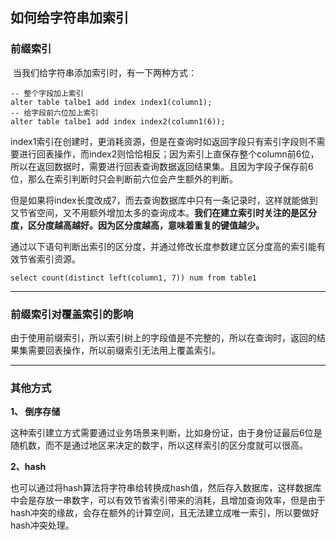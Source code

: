 ## 如何给字符串加索引

### 前缀索引

​		当我们给字符串添加索引时，有一下两种方式：

```mysql
-- 整个字段加上索引
alter table talbe1 add index index1(column1);
-- 给字段前六位加上索引
alter table talbe1 add index index2(column1(6));
```

​		index1索引在创建时，更消耗资源，但是在查询时如返回字段只有索引字段则不需要进行回表操作，而index2则恰恰相反；因为索引上直保存整个column前6位，所以在返回数据时，需要进行回表查询数据返回结果集。且因为字段子保存前6位，那么在索引判断时只会判断前六位会产生额外的判断。

​		但是如果将index长度改成7，而去查询数据库中只有一条记录时，这样就能做到又节省空间，又不用额外增加太多的查询成本。**我们在建立索引时关注的是区分度，区分度越高越好。因为区分度越高，意味着重复的键值越少。**

​		通过以下语句判断出索引的区分度，并通过修改长度参数建立区分度高的索引能有效节省索引资源。

```mysql
select count(distinct left(column1, 7)) num from table1
```

---

### 前缀索引对覆盖索引的影响

​		由于使用前缀索引，所以索引树上的字段值是不完整的，所以在查询时，返回的结果集需要回表操作，所以前缀索引无法用上覆盖索引。

---

### 其他方式

**1、 倒序存储**

​		这种索引建立方式需要通过业务场景来判断，比如身份证，由于身份证最后6位是随机数，而不是通过地区来决定的数字，所以这样索引的区分度就可以很高。

**2、hash**

​		也可以通过将hash算法将字符串给转换成hash值，然后存入数据库，这样数据库中会是存放一串数字，可以有效节省索引带来的消耗，且增加查询效率，但是由于hash冲突的缘故，会存在额外的计算空间，且无法建立成唯一索引，所以要做好hash冲突处理。